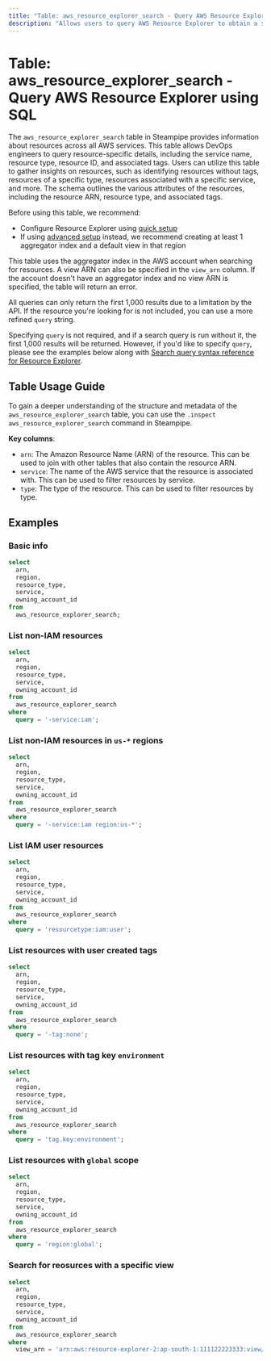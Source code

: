 ```yaml
---
title: "Table: aws_resource_explorer_search - Query AWS Resource Explorer using SQL"
description: "Allows users to query AWS Resource Explorer to obtain a structured view of all resources across AWS services. It provides detailed information about each resource, including the service name, resource type, resource ID, and associated tags."
---
```


# Table: aws_resource_explorer_search - Query AWS Resource Explorer using SQL

The `aws_resource_explorer_search` table in Steampipe provides information about resources across all AWS services. This table allows DevOps engineers to query resource-specific details, including the service name, resource type, resource ID, and associated tags. Users can utilize this table to gather insights on resources, such as identifying resources without tags, resources of a specific type, resources associated with a specific service, and more. The schema outlines the various attributes of the resources, including the resource ARN, resource type, and associated tags.

Before using this table, we recommend:
- Configure Resource Explorer using [quick setup](https://docs.aws.amazon.com/resource-explorer/latest/userguide/getting-started-setting-up.html#getting-started-setting-up-quick)
- If using [advanced setup](https://docs.aws.amazon.com/resource-explorer/latest/userguide/getting-started-setting-up.html#getting-started-setting-up-advanced) instead, we recommend creating at least 1 aggregator index and a default view in that region

This table uses the aggregator index in the AWS account when searching for resources. A view ARN can also be specified in the `view_arn` column. If the account doesn't have an aggregator index and no view ARN is specified, the table will return an error.

All queries can only return the first 1,000 results due to a limitation by the API. If the resource you're looking for is not included, you can use a more refined `query` string.

Specifying `query` is not required, and if a search query is run without it, the first 1,000 results will be returned. However, if you'd like to specify `query`, please see the examples below along with [Search query syntax reference for Resource Explorer](https://docs.aws.amazon.com/resource-explorer/latest/userguide/using-search-query-syntax.html).

## Table Usage Guide

To gain a deeper understanding of the structure and metadata of the `aws_resource_explorer_search` table, you can use the `.inspect aws_resource_explorer_search` command in Steampipe.

**Key columns**:

- `arn`: The Amazon Resource Name (ARN) of the resource. This can be used to join with other tables that also contain the resource ARN.
- `service`: The name of the AWS service that the resource is associated with. This can be used to filter resources by service.
- `type`: The type of the resource. This can be used to filter resources by type.

## Examples

### Basic info

```sql
select
  arn,
  region,
  resource_type,
  service,
  owning_account_id
from
  aws_resource_explorer_search;
```

### List non-IAM resources

```sql
select
  arn,
  region,
  resource_type,
  service,
  owning_account_id
from
  aws_resource_explorer_search
where
  query = '-service:iam';
```

### List non-IAM resources in `us-*` regions

```sql
select
  arn,
  region,
  resource_type,
  service,
  owning_account_id
from
  aws_resource_explorer_search
where
  query = '-service:iam region:us-*';
```

### List IAM user resources

```sql
select
  arn,
  region,
  resource_type,
  service,
  owning_account_id
from
  aws_resource_explorer_search
where
  query = 'resourcetype:iam:user';
```

### List resources with user created tags

```sql
select
  arn,
  region,
  resource_type,
  service,
  owning_account_id
from
  aws_resource_explorer_search
where
  query = '-tag:none';
```

### List resources with tag key `environment`

```sql
select
  arn,
  region,
  resource_type,
  service,
  owning_account_id
from
  aws_resource_explorer_search
where
  query = 'tag.key:environment';
```

### List resources with `global` scope

```sql
select
  arn,
  region,
  resource_type,
  service,
  owning_account_id
from
  aws_resource_explorer_search
where
  query = 'region:global';
```

### Search for reosurces with a specific view

```sql
select
  arn,
  region,
  resource_type,
  service,
  owning_account_id
from
  aws_resource_explorer_search
where
  view_arn = 'arn:aws:resource-explorer-2:ap-south-1:111122223333:view/view1/7c9e9845-4736-409f-9c0f-673fe7ce3e46';
```
